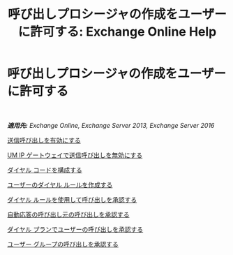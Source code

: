 ﻿---
title: '呼び出しプロシージャの作成をユーザーに許可する: Exchange Online Help'
TOCTitle: 呼び出しプロシージャの作成をユーザーに許可する
ms:assetid: 6997797d-4b79-4f6d-a89a-f36eea4e5ca4
ms:mtpsurl: https://technet.microsoft.com/ja-jp/library/JJ938011(v=EXCHG.150)
ms:contentKeyID: 52057441
ms.date: 05/22/2018
mtps_version: v=EXCHG.150
ms.translationtype: HT
---

# 呼び出しプロシージャの作成をユーザーに許可する

 

_**適用先:** Exchange Online, Exchange Server 2013, Exchange Server 2016_

[送信呼び出しを有効にする](enable-outgoing-calls-on-um-ip-gateways-exchange-2013-help.md)

[UM IP ゲートウェイで送信呼び出しを無効にする](disable-outgoing-calls-on-um-ip-gateways-exchange-2013-help.md)

[ダイヤル コードを構成する](configure-dial-codes-exchange-2013-help.md)

[ユーザーのダイヤル ルールを作成する](create-dialing-rules-for-users-exchange-2013-help.md)

[ダイヤル ルールを使用して呼び出しを承認する](authorize-calls-using-dialing-rules-exchange-2013-help.md)

[自動応答の呼び出し元の呼び出しを承認する](authorize-calls-for-auto-attendant-callers-exchange-2013-help.md)

[ダイヤル プランでユーザーの呼び出しを承認する](authorize-calls-for-users-in-a-dial-plan-exchange-2013-help.md)

[ユーザー グループの呼び出しを承認する](authorize-calls-for-a-group-of-users-exchange-2013-help.md)

